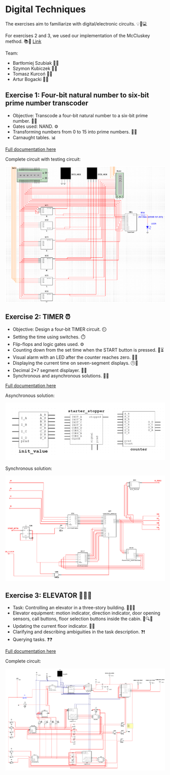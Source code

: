 # Digital Techniques

The exercises aim to familiarize with digital/electronic circuits. 💡🔌💻

For exercises 2 and 3, we used our implementation of the McCluskey method. 📚🔬
[Link](https://github.com/barszu/python-lab/tree/main/lab2_McCluskey_api/src)

Team:

- Bartłomiej Szubiak 👨‍💻
- Szymon Kubiczek 👨‍💻
- Tomasz Kurcoń 👨‍💻
- Artur Bogacki 👨‍💻

## Exercise 1: Four-bit natural number to six-bit prime number transcoder

- Objective: Transcode a four-bit natural number to a six-bit prime number. 🔄🔢
- Gates used: NAND. ⚙️
- Transforming numbers from 0 to 15 into prime numbers. 🔢✨
- Carnaught tables. 📊

[Full documentation here](https://docs.google.com/document/d/1LDQ2gGEq8u2YqQ3Kbs4JfQZzdNg7zJ_VLy5GO9NO77E/edit?usp=sharing)

Complete circuit with testing circuit:

![Circuit image 1](./images/ex1.png)

## Exercise 2: TIMER ⏰

- Objective: Design a four-bit TIMER circuit. ⏲️
- Setting the time using switches. ⏱️
- Flip-flops and logic gates used. ⚙️
- Counting down from the set time when the START button is pressed. 🔢⏳
- Visual alarm with an LED after the counter reaches zero. 🔴💡
- Displaying the current time on seven-segment displays. 🕒🔢
- Decimal 2\*7 segment displayer. 🔢🔢
- Synchronous and asynchronous solutions. 🔄🔁

[Full documentation here](https://docs.google.com/document/d/17pkMox5OAMT2tjAMu2hGF31NwuVqIPNF-aCqGCLDt9Y/edit?usp=sharing)

Asynchronous solution:

![Circuit image 2 asynchronous](./images/ex2_asyns.png)

Synchronous solution:

![Circuit image 2 synchronous](./images/ex2_syns.png)

## Exercise 3: ELEVATOR 🏢🔼🔽

- Task: Controlling an elevator in a three-story building. 🚪🔼🔽
- Elevator equipment: motion indicator, direction indicator, door opening sensors, call buttons, floor selection buttons inside the cabin. 🚶🔍🔘
- Updating the current floor indicator. 🔢🏢
- Clarifying and describing ambiguities in the task description. ❓❗
- Querying tasks. ❓❓

[Full documentation here](https://docs.google.com/document/d/150RxAw0c_0qQBlOP-e2WVZaQyt0IptKNoSzSOoNvroo/edit?usp=sharing)

Complete circuit:

![Circuit image 3](./images/ex3.png)
